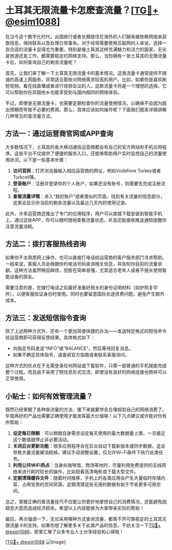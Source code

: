 # 土耳其无限流量卡怎麽查流量？[[TG💪+ @esim1088](https://t.me/s/esim1088)]

在当今这个数字化时代，出国旅行或者长期居住在海外的人们越来越依赖网络来获取信息、保持联系以及处理日常事务。对于经常需要使用互联网的人来说，选择一张合适的流量卡显得尤为重要。特别是像土耳其这样充满魅力和活力的国家，无论是旅游还是工作，都需要稳定的网络支持。那么，当你拥有一张土耳其的无限流量卡后，如何查询自己的剩余流量呢？

首先，让我们来了解一下土耳其无限流量卡的基本情况。这类流量卡通常提供不限速的高速上网服务，非常适合那些对网络需求较高的用户。比如，如果你是喜欢刷短视频、看在线直播或者进行视频会议的人，这款流量卡将是一个理想的选择。它可以帮助你在异国他乡也能享受到与国内相同的网络体验。

不过，即使是无限流量卡，也需要定期检查你的流量使用情况，以确保不会因为超出预期而导致不必要的费用。那么，具体应该如何操作呢？下面我们就来详细讲解几种常见的查流量方法。

## 方法一：通过运营商官网或APP查询

大多数情况下，土耳其的各大移动通信运营商都会有自己的官方网站和手机应用程序。这些平台不仅提供了便捷的服务入口，还能够帮助用户实时监控自己的流量使用状况。以下是一些基本步骤：

1. **访问官网**：打开浏览器输入相应运营商的网址，例如Vodafone Turkey或者Turkcell等。
2. **登录账户**：注册并登录你的个人账户，如果还没有账号，则需要先完成注册流程。
3. **查看流量详情**：进入“我的账户”或者类似的页面，找到有关流量的信息部分，这里会显示你当前的剩余流量以及最近几天内的使用记录。

此外，许多运营商还推出了专门的应用程序，用户可以直接下载安装到智能手机上。通过这些APP，你可以随时随地查看流量状态，并且还能接收推送通知提醒你注意流量消耗。

## 方法二：拨打客服热线咨询

如果你不太熟悉网上操作，也可以直接打电话给运营商的客户服务部门寻求帮助。一般来说，客服人员会根据你的电话号码查询相关信息，并告知你目前的流量余额。这种方法虽然稍显麻烦，但胜在简单易懂，尤其适合老年人或者不擅长使用智能设备的朋友。

需要注意的是，在拨打电话之前最好准备好相关的身份证明材料（如护照复印件），以便客服验证身份时使用。同时也要留意国际长途资费问题，避免产生额外成本。

## 方法三：发送短信指令查询

除了上述两种方式外，还有一个更加简便快捷的办法——发送特定格式的短信命令给运营商即可获得反馈结果。具体格式如下：
- 向指定号码发送“INFO”或“BALANCE”，然后等待回复消息。
- 如果不确定具体指令，请查阅官方指南或者联系客服询问。

这种方式的优点在于无需登录任何网站或下载软件，只需一部普通的手机就能完成整个过程。而且由于采用了短信息形式交流，即使没有良好的网络连接也照样可以正常使用。

## 小贴士：如何有效管理流量？

既然已经掌握了各种查流量的方法，接下来就要学会合理规划自己的网络消费了。毕竟再好的产品也需要正确使用才能发挥最大价值嘛！以下几点建议或许能对你有所帮助：

1. **设定每日限额**：可以根据自身需求设定每天使用的最大数据量上限，一旦接近这个数值就停止非必要活动。
2. **关闭后台更新功能**：很多应用程序会在后台自动下载新版本或同步数据，这会导致大量流量被消耗掉。建议手动调整设置，仅允许Wi-Fi条件下执行此类任务。
3. **利用公共WiFi热点**：当身处咖啡馆、商场等地时，尽量利用免费提供的无线网络来进行耗时较长的操作，比如观看高清电影或下载大型文件。
4. **定期清理缓存文件**：随着时间推移，手机上的各类应用会产生大量临时存储内容，占用宝贵的空间资源。定期清理这些无用的数据有助于节省更多可用空间。

总之，掌握正确的查流量技巧不仅能让你更好地掌控自己的消费情况，还能避免因疏忽大意而造成经济损失。希望以上内容能够为大家带来实际的帮助！

最后，再次强调一下，无论采用哪种方式查询流量，都离不开可靠稳定的土耳其无限流量卡的支持。如果你想了解更多关于此类产品的信息，不妨关注一下[TG💪+ @esim1088](https://t.me/s/esim1088)，那里汇聚了众多专业人士分享经验和心得哦！

[[TG💪+ @esim1088](https://t.me/s/esim1088) ![Image](https://i.postimg.cc/4NQfJmqS/Snipaste-2025-05-13-00-14-12.png)]